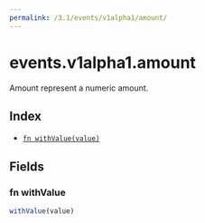 ```yaml
---
permalink: /3.1/events/v1alpha1/amount/
---
```


# events.v1alpha1.amount

Amount represent a numeric amount.

## Index

* [`fn withValue(value)`](#fn-withvalue)

## Fields

### fn withValue

```ts
withValue(value)
```

